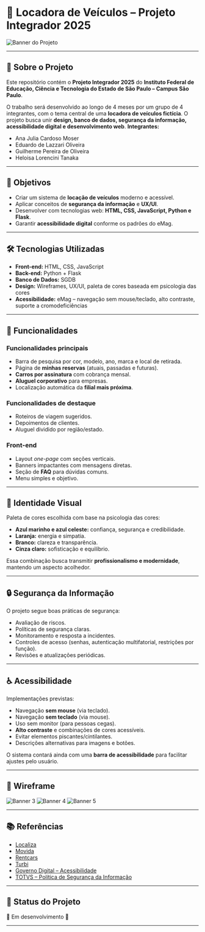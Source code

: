 # 🚗 Locadora de Veículos – Projeto Integrador 2025

![Banner do Projeto](https://github.com/anacmoser/AutoFacil/main/static/img/home.png)  

---

## 📖 Sobre o Projeto
Este repositório contém o **Projeto Integrador 2025** do **Instituto Federal de Educação, Ciência e Tecnologia do Estado de São Paulo – Campus São Paulo**.  

O trabalho será desenvolvido ao longo de 4 meses por um grupo de 4 integrantes, com o tema central de uma **locadora de veículos fictícia**. O projeto busca unir **design, banco de dados, segurança da informação, acessibilidade digital e desenvolvimento web**.
**Integrantes:**
- Ana Julia Cardoso Moser  
- Eduardo de Lazzari Oliveira  
- Guilherme Pereira de Oliveira  
- Heloisa Lorencini Tanaka  

---

## 🎯 Objetivos
- Criar um sistema de **locação de veículos** moderno e acessível.  
- Aplicar conceitos de **segurança da informação** e **UX/UI**.  
- Desenvolver com tecnologias web: **HTML, CSS, JavaScript, Python e Flask**.  
- Garantir **acessibilidade digital** conforme os padrões do eMag.  

---

## 🛠️ Tecnologias Utilizadas
- **Front-end:** HTML, CSS, JavaScript  
- **Back-end:** Python + Flask  
- **Banco de Dados:** SGDB  
- **Design:** Wireframes, UX/UI, paleta de cores baseada em psicologia das cores  
- **Acessibilidade:** eMag – navegação sem mouse/teclado, alto contraste, suporte a cromodeficiências  

---

## 🚀 Funcionalidades
### Funcionalidades principais
- Barra de pesquisa por cor, modelo, ano, marca e local de retirada.  
- Página de **minhas reservas** (atuais, passadas e futuras).  
- **Carros por assinatura** com cobrança mensal.  
- **Aluguel corporativo** para empresas.  
- Localização automática da **filial mais próxima**.  

### Funcionalidades de destaque
- Roteiros de viagem sugeridos.  
- Depoimentos de clientes.  
- Aluguel dividido por região/estado.  

### Front-end
- Layout *one-page* com seções verticais.  
- Banners impactantes com mensagens diretas.  
- Seção de **FAQ** para dúvidas comuns.  
- Menu simples e objetivo.  

---

## 🎨 Identidade Visual
Paleta de cores escolhida com base na psicologia das cores:  
- **Azul marinho e azul celeste:** confiança, segurança e credibilidade.  
- **Laranja:** energia e simpatia.  
- **Branco:** clareza e transparência.  
- **Cinza claro:** sofisticação e equilíbrio.  

Essa combinação busca transmitir **profissionalismo e modernidade**, mantendo um aspecto acolhedor.  

---

## 🔒 Segurança da Informação
O projeto segue boas práticas de segurança:
- Avaliação de riscos.  
- Políticas de segurança claras.  
- Monitoramento e resposta a incidentes.  
- Controles de acesso (senhas, autenticação multifatorial, restrições por função).  
- Revisões e atualizações periódicas.  

---

## ♿ Acessibilidade
Implementações previstas:
- Navegação **sem mouse** (via teclado).  
- Navegação **sem teclado** (via mouse).  
- Uso sem monitor (para pessoas cegas).  
- **Alto contraste** e combinações de cores acessíveis.  
- Evitar elementos piscantes/cintilantes.  
- Descrições alternativas para imagens e botões.  

O sistema contará ainda com uma **barra de acessibilidade** para facilitar ajustes pelo usuário.  

---

## 📐 Wireframe
![Banner 3](https://github.com/ifsp-dev-projects/AutoFacil/blob/main/static/img/wireframe2.png?raw=true)
![Banner 4](https://github.com/ifsp-dev-projects/AutoFacil/blob/main/static/img/wireframe4.png?raw=true)
![Banner 5](https://github.com/ifsp-dev-projects/AutoFacil/blob/main/static/img/wireframe5.png?raw=true)

---

## 📚 Referências
- [Localiza](https://www.localiza.com/)  
- [Movida](https://www.movida.com.br/)  
- [Rentcars](https://www.rentcars.com/pt-br/)  
- [Turbi](https://turbi.com.br/)  
- [Governo Digital – Acessibilidade](https://www.gov.br/governodigital/pt-br/acessibilidade-e-usuario/acessibilidade-digital)  
- [TOTVS – Política de Segurança da Informação](https://www.totvs.com/blog/gestao-para-assinatura-de-documentos/politica-de-seguranca-da-informacao/)  

---

## 📌 Status do Projeto
🚧 Em desenvolvimento 🚧  

---
